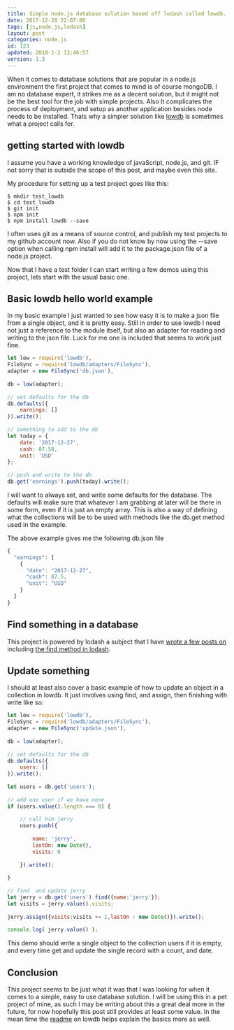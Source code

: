 ```yaml
---
title: Simple node.js database solution based off lodash called lowdb.
date: 2017-12-28 22:07:00
tags: [js,node.js,lodash]
layout: post
categories: node.js
id: 123
updated: 2018-1-2 13:46:57
version: 1.3
---
```


When it comes to database solutions that are popular in a node.js environment the first project that comes to mind is of course mongoDB. I am no database expert, it strikes me as a decent solution, but it might not be the best tool for the job with simple projects. Also It complicates the process of deployment, and setup as another application besides node needs to be installed. Thats why a simpler solution like [lowdb](https://www.npmjs.com/package/lowdb) is sometimes what a project calls for.

<!-- more -->

## getting started with lowdb

I assume you have a working knowledge of javaScript, node.js, and git. IF not sorry that is outside the scope of this post, and maybe even this site. 

My procedure for setting up a test project goes like this:

```
$ mkdir test_lowdb
$ cd test_lowdb
$ git init
$ npm init
$ npm install lowdb --save
```

I often uses git as a means of source control, and publish my test projects to my github account now. Also if you do not know by now using the --save option when calling npm install will add it to the package.json file of a node.js project.

Now that I have a test folder I can start writing a few demos using this project, lets start with the usual basic one.

## Basic lowdb hello world example

In my basic example I just wanted to see how easy it is to make a json file from a single object, and it is pretty easy. Still in order to use lowdb I need not just a reference to the module itself, but also an adapter for reading and writing to the json file. Luck for me one is included that seems to work just fine.

```js
let low = require('lowdb'),
FileSync = require('lowdb/adapters/FileSync'),
adapter = new FileSync('db.json'),
 
db = low(adapter);
 
// set defaults for the db
db.defaults({
    earnings: []
}).write();
 
// something to add to the db
let today = {
    date: '2017-12-27',
    cash: 87.50,
    unit: 'USD'
};
 
// push and write to the db
db.get('earnings').push(today).write();
```

I will want to always set, and write some defaults for the database. The defaults will make sure that whatever I am grabbing at later will be there in some form, even if it is just an empty array. This is also a way of defining what the collections will be to be used with methods like the db.get method used in the example.

The above example gives me the following db.json file
```js
{
  "earnings": [
    {
      "date": "2017-12-27",
      "cash": 87.5,
      "unit": "USD"
    }
  ]
}
```

## Find something in a database

This project is powered by lodash a subject that I have [wrote a few posts on](/categories/lodash/) including [the find method in lodash](/2017/09/14/lodash-find/).

## Update something

I should at least also cover a basic example of how to update an object in a collection in lowdb. It just involves using find, and assign, then finishing with write like so:

```js
let low = require('lowdb'),
FileSync = require('lowdb/adapters/FileSync'),
adapter = new FileSync('update.json'),
 
db = low(adapter);
 
// set defaults for the db
db.defaults({
    users: []
}).write();
 
let users = db.get('users');
 
// add one user if we have none
if (users.value().length === 0) {
 
    // call him jerry
    users.push({
 
        name: 'jerry',
        lastOn: new Date(),
        visits: 0
 
    }).write();
 
}
 
// find  and update jerry
let jerry = db.get('users').find({name:'jerry'});
let visits = jerry.value().visits;
 
jerry.assign({visits:visits += 1,lastOn : new Date()}).write();
 
console.log( jerry.value() );
```

This demo should write a single object to the collection users if it is empty, and every time get and update the single record with a count, and date.

## Conclusion

This project seems to be just what it was that I was looking for when it comes to a simple, easy to use database solution. I will be using this in a pet project of mine, as such I may be writing about this a great deal more in the future, for now hopefully this post still provides at least some value. In the mean time the [readme](https://www.npmjs.com/package/lowdb) on lowdb helps explain the basics more as well.
